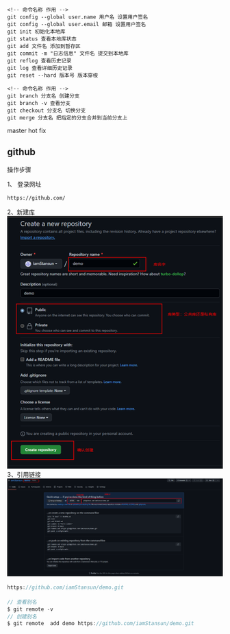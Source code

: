 


```
<!-- 命令名称 作用 -->
git config --global user.name 用户名 设置用户签名
git config --global user.email 邮箱 设置用户签名
git init 初始化本地库
git status 查看本地库状态
git add 文件名 添加到暂存区
git commit -m "日志信息" 文件名 提交到本地库
git reflog 查看历史记录
git log 查看详细历史记录
git reset --hard 版本号 版本穿梭

```


```
<!-- 命令名称 作用 -->
git branch 分支名 创建分支
git branch -v 查看分支
git checkout 分支名 切换分支
git merge 分支名 把指定的分支合并到当前分支上
```

master
hot fix 


## github
操作步骤

1、 登录网址
``` html
https://github.com/
```
2、新建库
![Alt](./images/1.png)
3、引用链接
![Alt](./images/2.png)
```js 
https://github.com/iamStansun/demo.git

// 查看别名
$ git remote -v
// 创建别名
$ git remote  add demo https://github.com/iamStansun/demo.git

```
